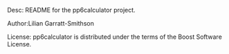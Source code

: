 Desc: README for the pp6calculator project.

Author:Lilian Garratt-Smithson

License: pp6calculator is distributed under the terms of the Boost Software License. 
